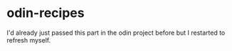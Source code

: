 # odin-recipes
I'd already just passed this part in the odin project before but I restarted to refresh myself.